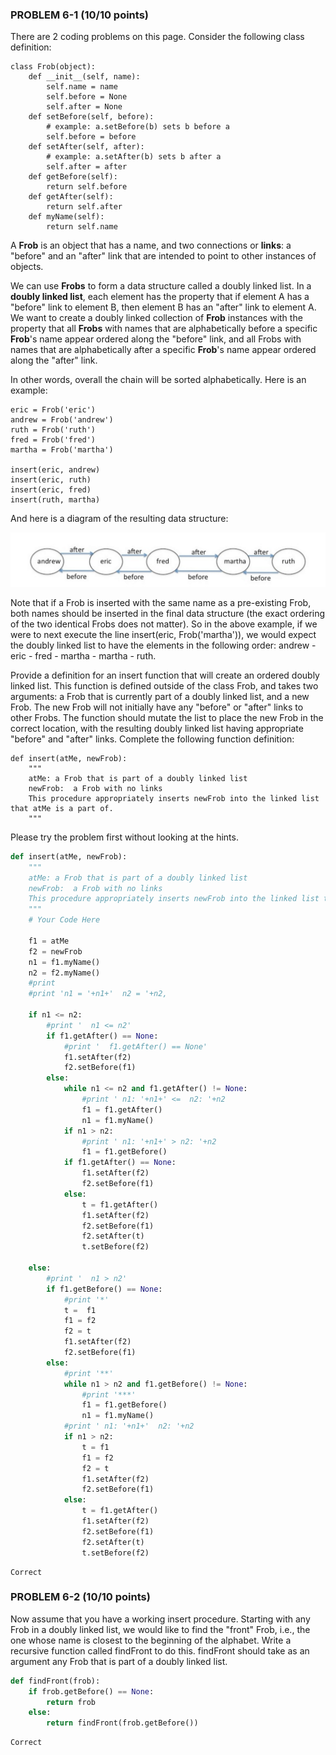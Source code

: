 ### PROBLEM 6-1  (10/10 points)

There are 2 coding problems on this page. Consider the following class definition:

    class Frob(object):
        def __init__(self, name):
            self.name = name
            self.before = None
            self.after = None
        def setBefore(self, before):
            # example: a.setBefore(b) sets b before a
            self.before = before
        def setAfter(self, after):
            # example: a.setAfter(b) sets b after a
            self.after = after
        def getBefore(self):
            return self.before
        def getAfter(self):
            return self.after
        def myName(self):
            return self.name

A **Frob** is an object that has a name, and two connections or **links**: a "before" and an "after" link that are intended to point to other instances of objects.

We can use **Frobs** to form a data structure called a doubly linked list. In a **doubly linked list**, each element has the property that if element A has a "before" link to element B, then element B has an "after" link to element A. We want to create a doubly linked collection of **Frob** instances with the property that all **Frobs** with names that are alphabetically before a specific **Frob**'s name appear ordered along the "before" link, and all Frobs with names that are alphabetically after a specific **Frob**'s name appear ordered along the "after" link.

In other words, overall the chain will be sorted alphabetically. Here is an example:

    eric = Frob('eric')
    andrew = Frob('andrew')
    ruth = Frob('ruth')
    fred = Frob('fred')
    martha = Frob('martha')
    
    insert(eric, andrew)
    insert(eric, ruth)
    insert(eric, fred)
    insert(ruth, martha)

And here is a diagram of the resulting data structure:

![](./img/32.png)

Note that if a Frob is inserted with the same name as a pre-existing Frob, both names should be inserted in the final data structure (the exact ordering of the two identical Frobs does not matter). So in the above example, if we were to next execute the line insert(eric, Frob('martha')), we would expect the doubly linked list to have the elements in the following order: andrew - eric - fred - martha - martha - ruth.

Provide a definition for an insert function that will create an ordered doubly linked list. This function is defined outside of the class Frob, and takes two arguments: a Frob that is currently part of a doubly linked list, and a new Frob. The new Frob will not initially have any "before" or "after" links to other Frobs. The function should mutate the list to place the new Frob in the correct location, with the resulting doubly linked list having appropriate "before" and "after" links. Complete the following function definition:

    def insert(atMe, newFrob):
        """
        atMe: a Frob that is part of a doubly linked list
        newFrob:  a Frob with no links 
        This procedure appropriately inserts newFrob into the linked list that atMe is a part of.    
        """

Please try the problem first without looking at the hints.

```python
def insert(atMe, newFrob):
    """
    atMe: a Frob that is part of a doubly linked list
    newFrob:  a Frob with no links 
    This procedure appropriately inserts newFrob into the linked list that atMe is a part of.    
    """
    # Your Code Here
    
    f1 = atMe
    f2 = newFrob
    n1 = f1.myName()
    n2 = f2.myName()
    #print
    #print 'n1 = '+n1+'  n2 = '+n2,
    
    if n1 <= n2:
        #print '  n1 <= n2'
        if f1.getAfter() == None:
            #print '  f1.getAfter() == None'
            f1.setAfter(f2)
            f2.setBefore(f1)
        else:
            while n1 <= n2 and f1.getAfter() != None:  
                #print ' n1: '+n1+' <=  n2: '+n2  
                f1 = f1.getAfter()
                n1 = f1.myName()
            if n1 > n2:
                #print ' n1: '+n1+' > n2: '+n2
                f1 = f1.getBefore()
            if f1.getAfter() == None:
                f1.setAfter(f2)
                f2.setBefore(f1)
            else:       
                t = f1.getAfter()                
                f1.setAfter(f2)
                f2.setBefore(f1)
                f2.setAfter(t)
                t.setBefore(f2)   
                
    else:
        #print '  n1 > n2'
        if f1.getBefore() == None:
            #print '*'
            t =  f1
            f1 = f2
            f2 = t
            f1.setAfter(f2)
            f2.setBefore(f1)      
        else:
            #print '**'
            while n1 > n2 and f1.getBefore() != None:
                #print '***'
                f1 = f1.getBefore()
                n1 = f1.myName()
            #print ' n1: '+n1+'  n2: '+n2    
            if n1 > n2:
                t = f1
                f1 = f2
                f2 = t
                f1.setAfter(f2)
                f2.setBefore(f1)
            else:             
                t = f1.getAfter()                
                f1.setAfter(f2)
                f2.setBefore(f1)
                f2.setAfter(t)
                t.setBefore(f2)
```

	Correct

### PROBLEM 6-2  (10/10 points)

Now assume that you have a working insert procedure. Starting with any Frob in a doubly linked list, we would like to find the "front" Frob, i.e., the one whose name is closest to the beginning of the alphabet. Write a recursive function called findFront to do this. findFront should take as an argument any Frob that is part of a doubly linked list.

```python
def findFront(frob):
    if frob.getBefore() == None:
        return frob
    else:
        return findFront(frob.getBefore())            

```

	Correct




